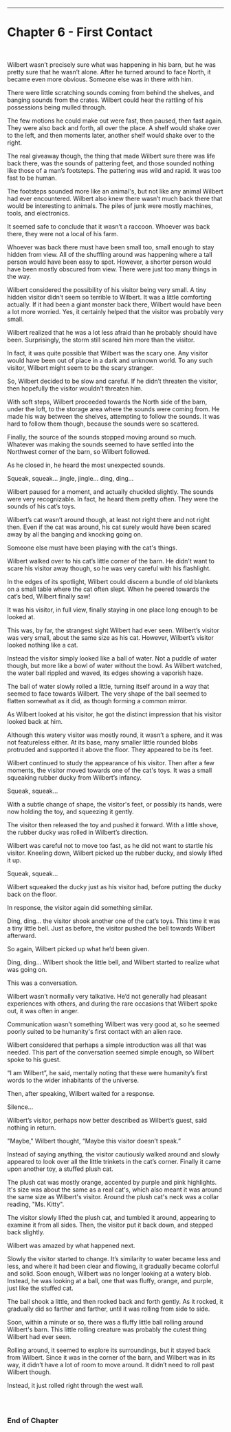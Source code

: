 ------------------------------------------------------------------

<a id="Story--Main--Chapter--First-Contact"></a>
Chapter 6 - First Contact
======================
<br>

Wilbert wasn’t precisely sure what was happening in his barn, but he was pretty sure that he wasn’t alone.  After he turned around to face North, it became even more obvious. Someone else was in there with him.

There were little scratching sounds coming from behind the shelves, and banging sounds from the crates. Wilbert could hear the rattling of his possessions being mulled through.

The few motions he could make out were fast, then paused, then fast again. They were also back and forth, all over the place.  A shelf would shake over to the left, and then moments later, another shelf would shake over to the right.

The real giveaway though, the thing that made Wilbert sure there was life back there, was the sounds of pattering feet, and those sounded nothing like those of a man’s footsteps.  The pattering was wild and rapid. It was too fast to be human.

The footsteps sounded more like an animal's, but not like any animal Wilbert had ever encountered.  Wilbert also knew there wasn’t much back there that would be interesting to animals. The piles of junk were mostly machines, tools, and electronics.

It seemed safe to conclude that it wasn’t a raccoon. Whoever was back there, they were not a local of his farm.

Whoever was back there must have been small too, small enough to stay hidden from view. All of the shuffling around was happening where a tall person would have been easy to spot. However, a shorter person would have been mostly obscured from view. There were just too many things in the way.

Wilbert considered the possibility of his visitor being very small. A tiny hidden visitor didn’t seem so terrible to Wilbert. It was a little comforting actually.  If it had been a giant monster back there, Wilbert would have been a lot more worried. Yes, it certainly helped that the visitor was probably very small.

Wilbert realized that he was a lot less afraid than he probably should have been. Surprisingly, the storm still scared him more than the visitor. 

In fact, it was quite possible that Wilbert was the scary one.  Any visitor would have been out of place in a dark and unknown world. To any such visitor, Wilbert might seem to be the scary stranger.

So, Wilbert decided to be slow and careful.  If he didn’t threaten the visitor, then hopefully the visitor wouldn’t threaten him.

With soft steps, Wilbert proceeded towards the North side of the barn, under the loft, to the storage area where the sounds were coming from. He made his way between the shelves, attempting to follow the sounds. It was hard to follow them though, because the sounds were so scattered.

Finally, the source of the sounds stopped moving around so much. Whatever was making the sounds seemed to have settled into the Northwest corner of the barn, so Wilbert followed.

As he closed in, he heard the most unexpected sounds.

Squeak, squeak...     jingle,   jingle...    ding, ding...

Wilbert paused for a moment, and actually chuckled slightly.  The sounds were very recognizable. In fact, he heard them pretty often. They were the sounds of his cat’s toys.

Wilbert’s cat wasn’t around though, at least not right there and not right then.  Even if the cat was around, his cat surely would have been scared away by all the banging and knocking going on.

Someone else must have been playing with the cat's things.

Wilbert walked over to his cat’s little corner of the barn.  He didn't want to scare his visitor away though, so he was very careful with his flashlight.

In the edges of its spotlight, Wilbert could discern a bundle of old blankets on a small table where the cat often slept. When he peered towards the cat’s bed, Wilbert finally saw!

It was his visitor, in full view, finally staying in one place long enough to be looked at.

This was, by far, the strangest sight Wilbert had ever seen. Wilbert’s visitor was very small, about the same size as his cat. However, Wilbert’s visitor looked nothing like a cat.

Instead the visitor simply looked like a ball of water.  Not a puddle of water though, but more like a bowl of water without the bowl. As Wilbert watched, the water ball rippled and waved, its edges showing a vaporish haze.

The ball of water slowly rolled a little, turning itself around in a way that seemed to face towards Wilbert. The very shape of the ball seemed to flatten somewhat as it did, as though forming a common mirror.

As Wilbert looked at his visitor, he got the distinct impression that his visitor looked back at him.

Although this watery visitor was mostly round, it wasn’t a sphere, and it was not featureless either.  At its base, many smaller little rounded blobs protruded and supported it above the floor. They appeared to be its feet.

Wilbert continued to study the appearance of his visitor. Then after a few moments, the visitor moved towards one of the cat's toys. It was a small squeaking rubber ducky from Wilbert’s infancy.

Squeak, squeak…

With a subtle change of shape, the visitor's feet, or possibly its hands, were now holding the toy, and squeezing it gently.

The visitor then released the toy and pushed it forward.  With a little shove, the rubber ducky was rolled in Wilbert’s direction.

Wilbert was careful not to move too fast, as he did not want to startle his visitor. Kneeling down, Wilbert picked up the rubber ducky, and slowly lifted it up. 

Squeak, squeak…

Wilbert squeaked the ducky just as his visitor had, before putting the ducky back on the floor.

In response, the visitor again did something similar.

Ding, ding…     the visitor shook another one of the cat’s toys. This time it was a tiny little bell.  Just as before, the visitor pushed the bell towards Wilbert afterward.

So again, Wilbert picked up what he’d been given.

Ding, ding…    Wilbert shook the little bell, and Wilbert started to realize what was going on.

This was a conversation.

Wilbert wasn’t normally very talkative.  He’d not generally had pleasant experiences with others, and during the rare occasions that Wilbert spoke out, it was often in anger.

Communication wasn’t something Wilbert was very good at, so he seemed poorly suited to be humanity's first contact with an alien race.

Wilbert considered that perhaps a simple introduction was all that was needed. This part of the conversation seemed simple enough, so Wilbert spoke to his guest.

“I am Wilbert”, he said, mentally noting that these were humanity’s first words to the wider inhabitants of the universe.

Then, after speaking, Wilbert waited for a response.

Silence…

Wilbert’s visitor, perhaps now better described as Wilbert’s guest, said nothing in return.

"Maybe," Wilbert thought, “Maybe this visitor doesn’t speak.”

Instead of saying anything, the visitor cautiously walked around and slowly appeared to look over all the little trinkets in the cat’s corner. Finally it came upon another toy, a stuffed plush cat.

The plush cat was mostly orange, accented by purple and pink highlights. It's size was about the same as a real cat's, which also meant it was around the same size as Wilbert's visitor. Around the plush cat's neck was a collar reading, "Ms. Kitty".

The visitor slowly lifted the plush cat, and tumbled it around, appearing to examine it from all sides. Then, the visitor put it back down, and stepped back slightly.

Wilbert was amazed by what happened next.

Slowly the visitor started to change.  It’s similarity to water became less and less, and where it had been clear and flowing, it gradually became colorful and solid. Soon enough, Wilbert was no longer looking at a watery blob. Instead, he was looking at a ball, one that was fluffy, orange, and purple, just like the stuffed cat.

The ball shook a little, and then rocked back and forth gently. As it rocked, it gradually did so farther and farther, until it was rolling from side to side. 

Soon, within a minute or so, there was a fluffy little ball rolling around Wilbert's barn. This little rolling creature was probably the cutest thing Wilbert had ever seen.

Rolling around, it seemed to explore its surroundings, but it stayed back from Wilbert. Since it was in the corner of the barn, and Wilbert was in its way, it didn’t have a lot of room to move around. It didn’t need to roll past Wilbert though.

Instead, it just rolled right through the west wall.



### <br><br>End of Chapter

